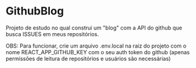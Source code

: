 # GithubBlog

Projeto de estudo no qual construi um "blog" com a API do github que busca ISSUES em meus repositórios.

OBS: Para funcionar, crie um arquivo .env.local na raiz do projeto com o nome REACT_APP_GITHUB_KEY com o seu auth token do github (apenas permissões de leitura de repositórios e usuários são necessárias)
